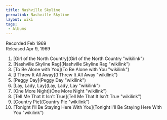 ```yaml
---
title: Nashville Skyline
permalink: Nashville Skyline
layout: wiki
tags:
 - Albums
---
```


Recorded Feb 1969  
Released Apr 9, 1969

1.  [Girl of the North Country](Girl of the North Country "wikilink")
2.  [Nashville Skyline Rag](Nashville Skyline Rag "wikilink")
3.  [To Be Alone with You](To Be Alone with You "wikilink")
4.  [I Threw It All Away](I Threw It All Away "wikilink")
5.  [Peggy Day](Peggy Day "wikilink")
6.  [Lay, Lady, Lay](Lay, Lady, Lay "wikilink")
7.  [One More Night](One More Night "wikilink")
8.  [Tell Me That It Isn't True](Tell Me That It Isn't True "wikilink")
9.  [Country Pie](Country Pie "wikilink")
10. [Tonight I'll Be Staying Here With
    You](Tonight I'll Be Staying Here With You "wikilink")

